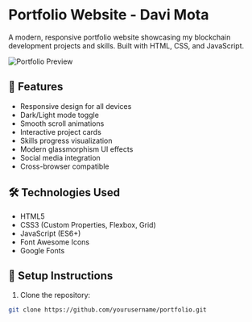 # Portfolio Website - Davi Mota

A modern, responsive portfolio website showcasing my blockchain development projects and skills. Built with HTML, CSS, and JavaScript.

![Portfolio Preview](preview.png)

## 🚀 Features

- Responsive design for all devices
- Dark/Light mode toggle
- Smooth scroll animations
- Interactive project cards
- Skills progress visualization
- Modern glassmorphism UI effects
- Social media integration
- Cross-browser compatible

## 🛠️ Technologies Used

- HTML5
- CSS3 (Custom Properties, Flexbox, Grid)
- JavaScript (ES6+)
- Font Awesome Icons
- Google Fonts

## 🔧 Setup Instructions

1. Clone the repository:
```bash
git clone https://github.com/yourusername/portfolio.git